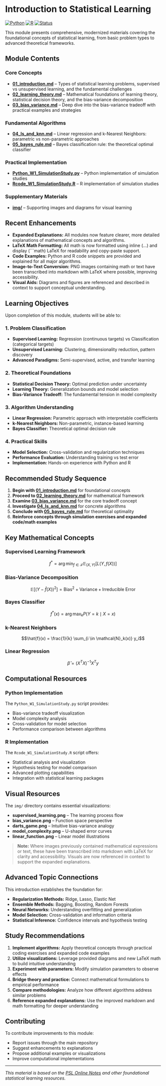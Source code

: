 # Introduction to Statistical Learning

[![Python](https://img.shields.io/badge/Python-3.8+-blue.svg)](https://www.python.org/)
[![R](https://img.shields.io/badge/R-4.0+-green.svg)](https://www.r-project.org/)
[![Status](https://img.shields.io/badge/Status-Complete-brightgreen.svg)](https://github.com/darinz/Statistical-Learning)

This module presents comprehensive, modernized materials covering the foundational concepts of statistical learning, from basic problem types to advanced theoretical frameworks.

## Module Contents

### Core Concepts
- **[01_introduction.md](01_introduction.md)** – Types of statistical learning problems, supervised vs unsupervised learning, and the fundamental challenges
- **[02_learning_theory.md](02_learning_theory.md)** – Mathematical foundations of learning theory, statistical decision theory, and the bias-variance decomposition
- **[03_bias_variance.md](03_bias_variance.md)** – Deep dive into the bias-variance tradeoff with practical examples and strategies

### Fundamental Algorithms
- **[04_ls_and_knn.md](04_ls_and_knn.md)** – Linear regression and k-Nearest Neighbors: parametric vs non-parametric approaches
- **[05_bayes_rule.md](05_bayes_rule.md)** – Bayes classification rule: the theoretical optimal classifier

### Practical Implementation
- **[Python_W1_SimulationStudy.py](Python_W1_SimulationStudy.py)** – Python implementation of simulation studies
- **[Rcode_W1_SimulationStudy.R](Rcode_W1_SimulationStudy.R)** – R implementation of simulation studies

### Supplementary Materials
- **[img/](img/)** – Supporting images and diagrams for visual learning

## Recent Enhancements

- **Expanded Explanations:** All modules now feature clearer, more detailed explanations of mathematical concepts and algorithms.
- **LaTeX Math Formatting:** All math is now formatted using inline ($`...`$) and display (```math) LaTeX for readability and copy-paste support.
- **Code Examples:** Python and R code snippets are provided and explained for all major algorithms.
- **Image-to-Text Conversion:** PNG images containing math or text have been transcribed into markdown with LaTeX where possible, improving accessibility.
- **Visual Aids:** Diagrams and figures are referenced and described in context to support conceptual understanding.

## Learning Objectives

Upon completion of this module, students will be able to:

### 1. Problem Classification
- **Supervised Learning:** Regression (continuous targets) vs Classification (categorical targets)
- **Unsupervised Learning:** Clustering, dimensionality reduction, pattern discovery
- **Advanced Paradigms:** Semi-supervised, active, and transfer learning

### 2. Theoretical Foundations
- **Statistical Decision Theory:** Optimal prediction under uncertainty
- **Learning Theory:** Generalization bounds and model selection
- **Bias-Variance Tradeoff:** The fundamental tension in model complexity

### 3. Algorithm Understanding
- **Linear Regression:** Parametric approach with interpretable coefficients
- **k-Nearest Neighbors:** Non-parametric, instance-based learning
- **Bayes Classifier:** Theoretical optimal decision rule

### 4. Practical Skills
- **Model Selection:** Cross-validation and regularization techniques
- **Performance Evaluation:** Understanding training vs test error
- **Implementation:** Hands-on experience with Python and R

## Recommended Study Sequence

1. **Begin with [01_introduction.md](01_introduction.md)** for foundational concepts
2. **Proceed to [02_learning_theory.md](02_learning_theory.md)** for mathematical framework
3. **Examine [03_bias_variance.md](03_bias_variance.md)** for the core tradeoff concept
4. **Investigate [04_ls_and_knn.md](04_ls_and_knn.md)** for concrete algorithms
5. **Conclude with [05_bayes_rule.md](05_bayes_rule.md)** for theoretical optimality
6. **Reinforce concepts through simulation exercises and expanded code/math examples**

## Key Mathematical Concepts

### Supervised Learning Framework
```math
f^* = \arg\min_{f \in \mathcal{F}} \mathbb{E}_{(X,Y)}[L(Y, f(X))]
```

### Bias-Variance Decomposition
```math
\mathbb{E}[(Y - \hat{f}(X))^2] = \text{Bias}^2 + \text{Variance} + \text{Irreducible Error}
```

### Bayes Classifier
```math
f^*(x) = \arg\max_{k} P(Y = k \mid X = x)
```

### k-Nearest Neighbors
```math
\hat{f}(x) = \frac{1}{k} \sum_{i \in \mathcal{N}_k(x)} y_i
```

### Linear Regression
```math
\hat{\beta} = (X^T X)^{-1} X^T y
```

## Computational Resources

### Python Implementation
The `Python_W1_SimulationStudy.py` script provides:
- Bias-variance tradeoff visualization
- Model complexity analysis
- Cross-validation for model selection
- Performance comparison between algorithms

### R Implementation
The `Rcode_W1_SimulationStudy.R` script offers:
- Statistical analysis and visualization
- Hypothesis testing for model comparison
- Advanced plotting capabilities
- Integration with statistical learning packages

## Visual Resources

The `img/` directory contains essential visualizations:
- **supervised_learning.png** – The learning process flow
- **bias_variance.png** – Function space perspective
- **darts_game.png** – Intuitive bias-variance analogy
- **model_complexity.png** – U-shaped error curves
- **linear_function.png** – Linear model illustrations

> **Note:** Where images previously contained mathematical expressions or text, these have been transcribed into markdown with LaTeX for clarity and accessibility. Visuals are now referenced in context to support the expanded explanations.

## Advanced Topic Connections

This introduction establishes the foundation for:
- **Regularization Methods:** Ridge, Lasso, Elastic Net
- **Ensemble Methods:** Bagging, Boosting, Random Forests
- **Neural Networks:** Understanding overfitting and generalization
- **Model Selection:** Cross-validation and information criteria
- **Statistical Inference:** Confidence intervals and hypothesis testing

## Study Recommendations

1. **Implement algorithms:** Apply theoretical concepts through practical coding exercises and expanded code examples
2. **Utilize visualizations:** Leverage provided diagrams and new LaTeX math to build intuitive understanding
3. **Experiment with parameters:** Modify simulation parameters to observe effects
4. **Bridge theory and practice:** Connect mathematical formulations to empirical performance
5. **Compare methodologies:** Analyze how different algorithms address similar problems
6. **Reference expanded explanations:** Use the improved markdown and math formatting for deeper understanding

## Contributing

To contribute improvements to this module:
- Report issues through the main repository
- Suggest enhancements to explanations
- Propose additional examples or visualizations
- Improve computational implementations

---

*This material is based on the [PSL Online Notes](https://liangfgithub.github.io/PSL/) and other foundational statistical learning resources.* 